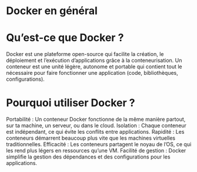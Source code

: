 # Docker en général

# Qu’est-ce que Docker ?
Docker est une plateforme open-source qui facilite la création, le déploiement et l’exécution d’applications grâce à la conteneurisation.
Un conteneur est une unité légère, autonome et portable qui contient tout le nécessaire pour faire fonctionner une application 
(code, bibliothèques, configurations).

# Pourquoi utiliser Docker ?

Portabilité : Un conteneur Docker fonctionne de la même manière partout, sur ta machine, un serveur, ou dans le cloud.
Isolation : Chaque conteneur est indépendant, ce qui évite les conflits entre applications.
Rapidité : Les conteneurs démarrent beaucoup plus vite que les machines virtuelles traditionnelles.
Efficacité : Les conteneurs partagent le noyau de l’OS, ce qui les rend plus légers en ressources qu’une VM.
Facilité de gestion : Docker simplifie la gestion des dépendances et des configurations pour les applications.

